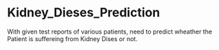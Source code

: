 # Kidney_Dieses_Prediction

With given test reports of various patients, need to predict wheather the Patient is suffereing from Kidney Dises or not.

